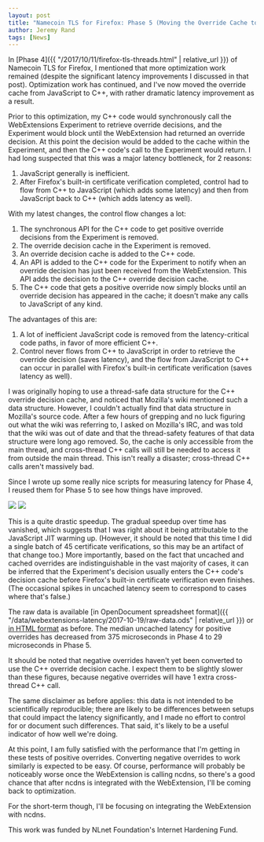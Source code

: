 ```yaml
---
layout: post
title: "Namecoin TLS for Firefox: Phase 5 (Moving the Override Cache to C++)"
author: Jeremy Rand
tags: [News]
---
```


In [Phase 4]({{ "/2017/10/11/firefox-tls-threads.html" | relative_url }}) of Namecoin TLS for Firefox, I mentioned that more optimization work remained (despite the significant latency improvements I discussed in that post).  Optimization work has continued, and I've now moved the override cache from JavaScript to C++, with rather dramatic latency improvement as a result.

Prior to this optimization, my C++ code would synchronously call the WebExtensions Experiment to retrieve override decisions, and the Experiment would block until the WebExtension had returned an override decision.  At this point the decision would be added to the cache within the Experiment, and then the C++ code's call to the Experiment would return.  I had long suspected that this was a major latency bottleneck, for 2 reasons:

1. JavaScript generally is inefficient.
2. After Firefox's built-in certificate verification completed, control had to flow from C++ to JavaScript (which adds some latency) and then from JavaScript back to C++ (which adds latency as well).

With my latest changes, the control flow changes a lot:

1. The synchronous API for the C++ code to get positive override decisions from the Experiment is removed.
2. The override decision cache in the Experiment is removed.
3. An override decision cache is added to the C++ code.
4. An API is added to the C++ code for the Experiment to notify when an override decision has just been received from the WebExtension.  This API adds the decision to the C++ override decision cache.
5. The C++ code that gets a positive override now simply blocks until an override decision has appeared in the cache; it doesn't make any calls to JavaScript of any kind.

The advantages of this are:

1. A lot of inefficient JavaScript code is removed from the latency-critical code paths, in favor of more efficient C++.
2. Control never flows from C++ to JavaScript in order to retrieve the override decision (saves latency), and the flow from JavaScript to C++ can occur in parallel with Firefox's built-in certificate verification (saves latency as well).

I was originally hoping to use a thread-safe data structure for the C++ override decision cache, and noticed that Mozilla's wiki mentioned such a data structure.  However, I couldn't actually find that data structure in Mozilla's source code.  After a few hours of grepping and no luck figuring out what the wiki was referring to, I asked on Mozilla's IRC, and was told that the wiki was out of date and that the thread-safety features of that data structure were long ago removed.  So, the cache is only accessible from the main thread, and cross-thread C++ calls will still be needed to access it from outside the main thread.  This isn't really a disaster; cross-thread C++ calls aren't massively bad.

Since I wrote up some really nice scripts for measuring latency for Phase 4, I reused them for Phase 5 to see how things have improved.

<img src="{{site.baseurl}}data/webextensions-latency/2017-10-19/raw-data_html_e7e6307c38d1bb1a.png">

<img src="{{site.baseurl}}data/webextensions-latency/2017-10-19/raw-data_html_4abcef16d0d9da8.png">

This is a quite drastic speedup.  The gradual speedup over time has vanished, which suggests that I was right about it being attributable to the JavaScript JIT warming up.  (However, it should be noted that this time I did a single batch of 45 certificate verifications, so this may be an artifact of that change too.)  More importantly, based on the fact that uncached and cached overrides are indistinguishable in the vast majority of cases, it can be inferred that the Experiment's decision usually enters the C++ code's decision cache before Firefox's built-in certificate verification even finishes.  (The occasional spikes in uncached latency seem to correspond to cases where that's false.)

The raw data is available [in OpenDocument spreadsheet format]({{ "/data/webextensions-latency/2017-10-19/raw-data.ods" | relative_url }}) or [in HTML format]({{site.baseurl}}data/webextensions-latency/2017-10-19/raw-data.html) as before.  The median uncached latency for positive overrides has decreased from 375 microseconds in Phase 4 to 29 microseconds in Phase 5.

It should be noted that negative overrides haven't yet been converted to use the C++ override decision cache.  I expect them to be slightly slower than these figures, because negative overrides will have 1 extra cross-thread C++ call.

The same disclaimer as before applies: this data is not intended to be scientifically reproducible; there are likely to be differences between setups that could impact the latency significantly, and I made no effort to control for or document such differences.  That said, it's likely to be a useful indicator of how well we're doing.

At this point, I am fully satisfied with the performance that I'm getting in these tests of positive overrides.  Converting negative overrides to work similarly is expected to be easy.  Of course, performance will probably be noticeably worse once the WebExtension is calling ncdns, so there's a good chance that after ncdns is integrated with the WebExtension, I'll be coming back to optimization.

For the short-term though, I'll be focusing on integrating the WebExtension with ncdns.

This work was funded by NLnet Foundation's Internet Hardening Fund.
